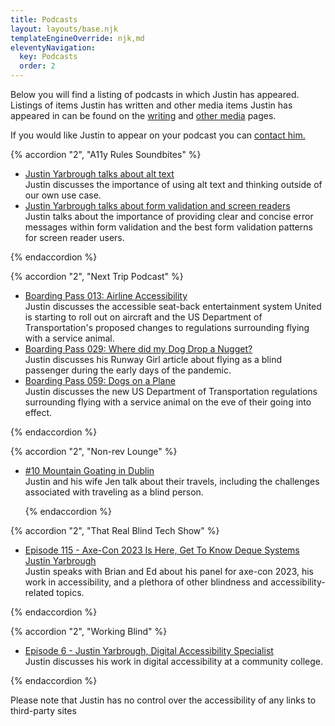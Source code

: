 ```yaml
---
title: Podcasts
layout: layouts/base.njk
templateEngineOverride: njk,md
eleventyNavigation:
  key: Podcasts
  order: 2
---
```

Below you will find a listing of podcasts in which Justin has appeared. Listings of items Justin has written and other media items Justin has appeared in can be found on the [writing](/writing) and [other media](/media) pages.

If you would like Justin to appear on your podcast you can [contact him.](/contact)

{% accordion "2", "A11y Rules Soundbites" %}

- [Justin Yarbrough talks about alt text](https://a11yrules.com/podcast/justin-yarbrough-talks-about-alt-text/)  
Justin discusses the importance of using alt text and thinking outside of our own use case.
- [Justin Yarbrough talks about form validation and screen readers](https://a11yrules.com/podcast/justin-yarbrough-talks-about-form-validation-and-screen-readers/)  
Justin talks about the importance of providing clear and concise error messages within form validation and the best form validation patterns for screen reader users.

{% endaccordion %}

{% accordion "2", "Next Trip Podcast" %}

- [Boarding Pass 013: Airline Accessibility](https://podcasts.apple.com/us/podcast/boarding-pass-013-airline-accessibility/id1490032141?i=1000466483434)  
Justin discusses the accessible seat-back entertainment system United is starting to roll out on aircraft and the US Department of Transportation's proposed changes to regulations surrounding flying with a service animal.
- [Boarding Pass 029: Where did my Dog Drop a Nugget?](https://podcasts.apple.com/us/podcast/boarding-pass-029-where-did-my-dog-drop-a-nugget/id1490032141?i=1000478092482)  
Justin discusses his Runway Girl article about flying as a blind passenger during the early days of the pandemic.
- [Boarding Pass 059: Dogs on a Plane](https://podcasts.apple.com/us/podcast/boarding-pass-059-dogs-on-a-plane/id1490032141?i=1000505025762)  
Justin discusses the new US Department of Transportation regulations surrounding flying with a service animal on the eve of their going into effect.

{% endaccordion %}

{% accordion "2", "Non-rev Lounge" %}

- [&num;10 Mountain Goating in Dublin](https://www.buzzsprout.com/1520842/7625287-10-mountain-goating-in-dublin?t=0)  
    Justin and his wife Jen talk about their travels, including the challenges associated with traveling as a blind person.

    {% endaccordion %}

{% accordion "2", "That Real Blind Tech Show" %}

- [Episode 115 - Axe-Con 2023 Is Here, Get To Know Deque Systems Justin Yarbrough](https://thatrealblindtechshow.libsyn.com/episode-115-axe-con-2023-is-here-get-to-know-deque-systems-justin-yarbrough)  
Justin speaks with Brian and Ed about his panel for axe-con 2023, his work in accessibility, and a plethora of other blindness and accessibility-related topics.

{% endaccordion %}

{% accordion "2", "Working Blind" %}

- [Episode 6 - Justin Yarbrough, Digital Accessibility Specialist](https://catchthesewords.com/working-blind-episode-6-justin-yarbrough-digital-accessibility-specialist/)  
    Justin discusses his work in digital accessibility at a community college.

{% endaccordion %}

Please note that Justin has no control over the accessibility of any links to third-party sites